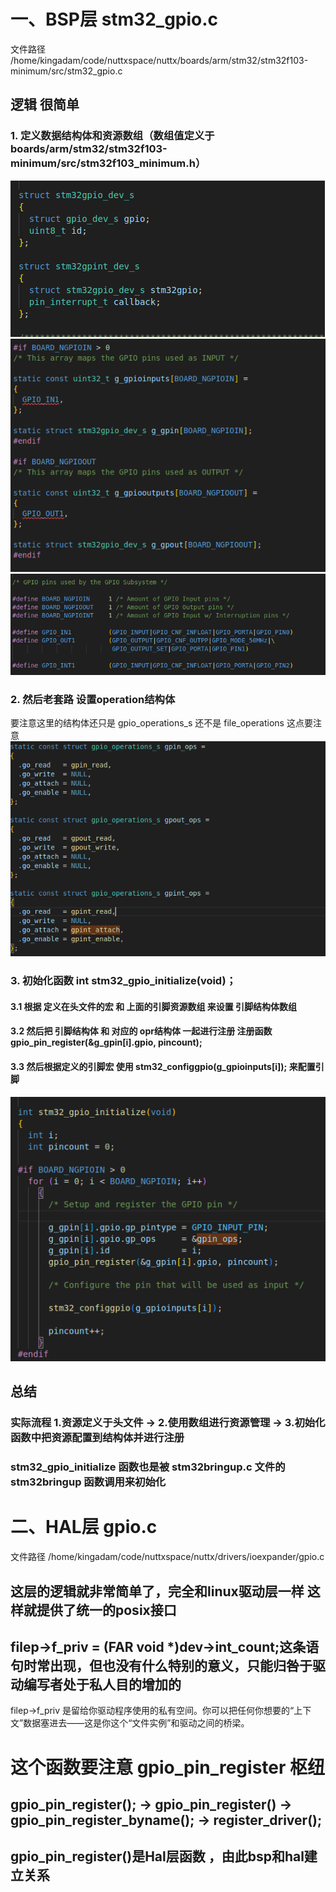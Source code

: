 #       一、BSP层   stm32_gpio.c
文件路径    /home/kingadam/code/nuttxspace/nuttx/boards/arm/stm32/stm32f103-minimum/src/stm32_gpio.c


##      逻辑 很简单 
###     1. 定义数据结构体和资源数组（数组值定义于 boards/arm/stm32/stm32f103-minimum/src/stm32f103_minimum.h）
![alt text](driver/stm32gpio_dev_s.png)
![alt text](driver/array.png)
![alt text](driver/arrayvalue.png)

###     2.  然后老套路  设置operation结构体  
要注意这里的结构体还只是 gpio_operations_s  还不是  file_operations  这点要注意
![alt text](driver/operationstructure.png)

###     3.  初始化函数  int stm32_gpio_initialize(void)；
####    3.1 根据 定义在头文件的宏 和 上面的引脚资源数组 来设置 引脚结构体数组
####    3.2 然后把 引脚结构体 和 对应的 opr结构体 一起进行注册         注册函数   gpio_pin_register(&g_gpin[i].gpio, pincount);
####    3.3 然后根据定义的引脚宏 使用 stm32_configgpio(g_gpioinputs[i]); 来配置引脚
![alt text](driver/stm32_gpio_initialize.png)


##      总结      
###     实际流程       1.资源定义于头文件 -> 2.使用数组进行资源管理 -> 3.初始化函数中把资源配置到结构体并进行注册

###     stm32_gpio_initialize 函数也是被 stm32bringup.c 文件的 stm32bringup 函数调用来初始化



#       二、HAL层   gpio.c
文件路径    /home/kingadam/code/nuttxspace/nuttx/drivers/ioexpander/gpio.c
##      这层的逻辑就非常简单了，完全和linux驱动层一样 这样就提供了统一的posix接口

##        filep->f_priv = (FAR void *)dev->int_count;这条语句时常出现，但也没有什么特别的意义，只能归咎于驱动编写者处于私人目的增加的
filep->f_priv 是留给你驱动程序使用的私有空间。你可以把任何你想要的“上下文”数据塞进去——这是你这个“文件实例”和驱动之间的桥梁。




#       这个函数要注意 gpio_pin_register  枢纽
##      gpio_pin_register(); -> gpio_pin_register() -> gpio_pin_register_byname(); -> register_driver();
##      gpio_pin_register()是Hal层函数 ，由此bsp和hal建立关系  